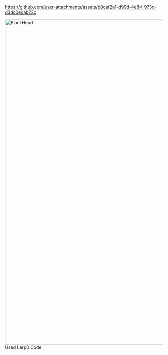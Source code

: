 https://github.com/user-attachments/assets/b8caf2a1-d99d-4e84-973d-d3dc0ecab73c

<img width="1041" alt="BlackHeart" src="https://github.com/user-attachments/assets/0c1f6fdc-267a-48e4-bf1d-6ec47dc7be7b" />
Used Lerp0 Code
